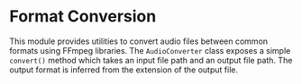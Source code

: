 # Format Conversion

This module provides utilities to convert audio files between common formats using FFmpeg libraries.
The `AudioConverter` class exposes a simple `convert()` method which takes an
input file path and an output file path. The output format is inferred from the
extension of the output file.
